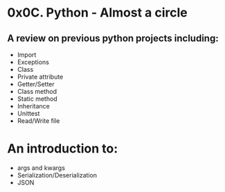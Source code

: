 # 0x0C. Python - Almost a circle

## A review on previous python projects including:
* Import
* Exceptions
* Class
* Private attribute
* Getter/Setter
* Class method
* Static method
* Inheritance
* Unittest
* Read/Write file

# An introduction to:
* args and kwargs
* Serialization/Deserialization
* JSON
